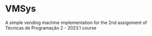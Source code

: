 # VMSys
A simple vending machine implementation for the 2nd assignment of Técnicas de Programação 2 - 2023.1 course
